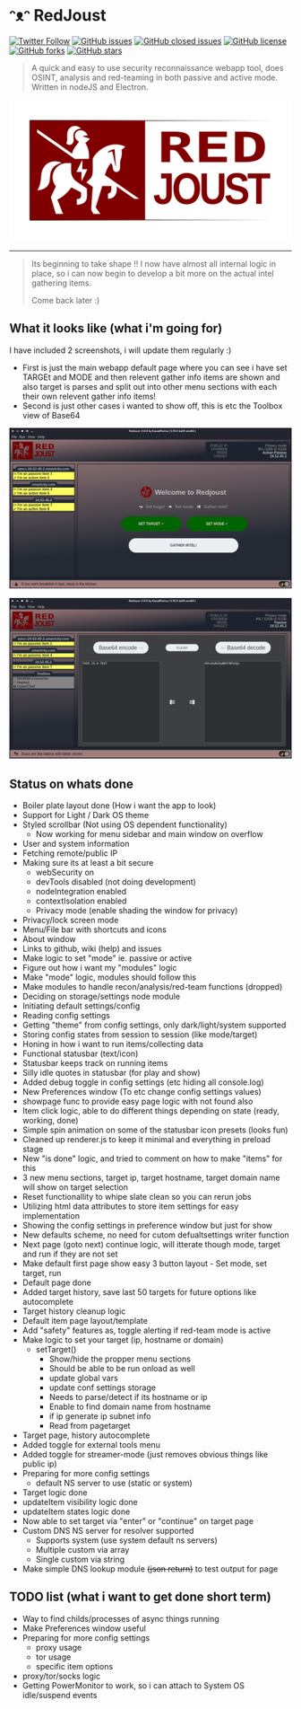 # ᵔᴥᵔ RedJoust

[![Twitter Follow](https://img.shields.io/twitter/follow/davidbl.svg?style=social&label=Follow)](https://twitter.com/davidbl) [![GitHub issues](https://img.shields.io/github/issues/kawaiipantsu/redjoust.svg)](https://github.com/kawaiipantsu/redjoust/issues) [![GitHub closed issues](https://img.shields.io/github/issues-closed/kawaiipantsu/redjoust.svg)](https://github.com/kawaiipantsu/redjoust/issues) [![GitHub license](https://img.shields.io/github/license/kawaiipantsu/redjoust.svg)](https://github.com/kawaiipantsu/redjoust/blob/master/LICENSE) [![GitHub forks](https://img.shields.io/github/forks/kawaiipantsu/redjoust.svg)](https://github.com/kawaiipantsu/redjoust/network) [![GitHub stars](https://img.shields.io/github/stars/kawaiipantsu/redjoust.svg)](https://github.com/kawaiipantsu/redjoust/stargazers)
> A quick and easy to use security reconnaissance webapp tool, does OSINT, analysis and red-teaming in both passive and active mode. Written in nodeJS and Electron.

![RedJoust](assets/redjoust-banner.png)

---

> Its beginning to take shape !! I now have almost all internal logic in place, so i can now begin to develop a bit more on the actual intel gathering items.
>
> Come back later :)

## What it looks like (what i'm going for)

I have included 2 screenshots, i will update them regularly :)

- First is just the main webapp default page where you can see i have set TARGEt and MODE and then relevent gather info items are shown and also target is parses and split out into other menu sections with each their own relevent gather info items!
- Second is just other cases i wanted to show off, this is etc the Toolbox view of Base64

![Main view](assets/screenshot-main-view.png)

![Toolbox Base64 view](assets/screenshot-base64-view.png)

## Status on whats done

- Boiler plate layout done (How i want the app to look)
- Support for Light / Dark OS theme
- Styled scrollbar (Not using OS dependent functionality)
  - Now working for menu sidebar and main window on overflow
- User and system information
- Fetching remote/public IP
- Making sure its at least a bit secure
  - webSecurity on
  - devTools disabled (not doing development)
  - nodeIntegration enabled
  - contextIsolation enabled
  - Privacy mode (enable shading the window for privacy)
- Privacy/lock screen mode
- Menu/File bar with shortcuts and icons
- About window
- Links to github, wiki (help) and issues
- Make logic to set "mode" ie. passive or active
- Figure out how i want my "modules" logic
- Make "mode" logic, modules should follow this
- Make modules to handle recon/analysis/red-team functions (dropped)
- Deciding on storage/settings node module
- Initiating default settings/config
- Reading config settings
- Getting "theme" from config settings, only dark/light/system supported
- Storing config states from session to session (like mode/target)
- Honing in how i want to run items/collecting data
- Functional statusbar (text/icon)
- Statusbar keeps track on running items
- Silly idle quotes in statusbar (for play and show)
- Added debug toggle in config settings (etc hiding all console.log)
- New Preferences window (To etc change config settings values)
- showpage func to provide easy page logic with not found also
- Item click logic, able to do different things depending on state (ready, working, done)
- Simple spin animation on some of the statusbar icon presets (looks fun)
- Cleaned up renderer.js to keep it minimal and everything in preload stage
- New "is done" logic, and tried to comment on how to make "items" for this
- 3 new menu sections, target ip, target hostname, target domain name will show on target selection
- Reset functionallity to whipe slate clean so you can rerun jobs
- Utilizing html data attributes to store item settings for easy implementation
- Showing the config settings in preference window but just for show
- New defaults scheme, no need for cutom defualtsettings writer function
- Next page (goto next) continue logic, will itterate though mode, target and run if they are not set
- Make default first page show easy 3 button layout - Set mode, set target, run
- Default page done
- Added target history, save last 50 targets for future options like autocomplete
- Target history cleanup logic
- Default item page layout/template
- Add "safety" features as, toggle alerting if red-team mode is active
- Make logic to set your target (ip, hostname or domain)
  - setTarget()
    - Show/hide the propper menu sections
    - Should be able to be run onload as well
    - update global vars
    - update conf settings storage
    - Needs to parse/detect if its hostname or ip
    - Enable to find domain name from hostname
    - if ip generate ip subnet info
    - Read from pagetarget
- Target page, history autocomplete
- Added toggle for external tools menu
- Added toggle for streamer-mode (just removes obvious things like public ip)
- Preparing for more config settings
  - default NS server to use (static or system)
- Target logic done
- updateItem visibility logic done
- updateItem states logic done
- Now able to set target via "enter" or "continue" on target page
- Custom DNS NS server for resolver supported
  - Supports system (use system default ns servers)
  - Multiple custom via array
  - Single custom via string
- Make simple DNS lookup module ~~(json return)~~ to test output for page

## TODO list (what i want to get done short term)

- Way to find childs/processes of async things running
- Make Preferences window useful
- Preparing for more config settings
  - proxy usage
  - tor usage
  - specific item options
- proxy/tor/socks logic
- Getting PowerMonitor to work, so i can attach to System OS idle/suspend events

